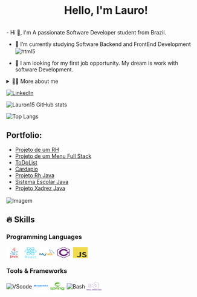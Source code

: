 <!--título-->
<div id="user-content-toc">
  <ul align="center">
    <summary><h1 style="display: inline-block">Hello, I'm Lauro!</h1></summary>
</div>

<!-- Presentation -->
<p>
- Hi 👋, I'm A passionate Software Developer student from Brazil.

  - 🌱 I’m currently studying Software Backend and FrontEnd Development <img align="center" alt="html5" src="https://img.shields.io/badge/Edx-193A3E?style=for-the-badge&logo=edx&logoColor=white" />

  - 🔭 I am looking for my first job opportunity. My dream is work with software Development.
</p>

<!-- Dropdown -->
<details>
  <summary>👨‍💻 More about me</summary>
<p>
  I am 30 years old, and an undergraduate student in Systems Analysis and Development at Universidade Cruzeiro do Sul. I hold a postgraduate degree in Full Stack Development from Universidade Descomplica, along with another postgraduate degree in Occupational Safety Engineering from Universidade Cruzeiro do Sul. Additionally, I am an Architect and Urban Planner, graduated from Centro Universitário UNA.

I have knowledge in Java, JavaScript, and C#, with experience in frameworks such as Spring Boot and Entity Framework. Currently, I am improving my development skills and seeking an internship, trainee, or junior position to start my career in the job market.

I learn quickly and am fluent in English, French, and Spanish. I also work as a translator and have collaborated with various international companies.
</p>
  - 💬

</details>

<!-- Links -->
[![LinkedIn](https://img.shields.io/badge/LinkedIn-0077B5?style=for-the-badge&logo=linkedin&logoColor=white)](https://www.linkedin.com/in/lauroadeveloper/)

<!-- GithubStats -->
![Lauron15 GitHub stats](https://github-readme-stats.vercel.app/api?username=lauron15&show_icons=true&theme=gotham)

![Top Langs](https://github-readme-stats.vercel.app/api/top-langs/?username=lauron15&size_weight=0.5&count_weight=0.5)

<!-- Portfolio -->
## Portfolio:
- [Projeto de um RH ](https://github.com/lauron15/ProjetoRhh---CSHARP)
- [Projeto de um Menu Full Stack](https://github.com/lauron15/Projeto-de-um-Menu-Full-Stack-)
- [ToDoList](https://github.com/lauron15/ToDoList)
- [Cardapio](https://github.com/lauron15/Cardapio)
- [Projeto Rh Java](https://github.com/lauron15/ProjetoRH)
- [Sistema Escolar Java](https://github.com/lauron15/SistemaEscolar)
- [Projeto Xadrez Java](https://github.com/lauron15/Projeto---Xadrez-Java)

<!-- GIF -->
<p align="left">
  <img align="center" src="https://github.com/VariableBee/VariableBee/assets/77739311/4e9f41af-6b57-49a7-b15a-74322e96b4d7" alt="Imagem">
</p>

## 🔥 Skills
<!-- Skills: Programming Languages -->
  <div style="flex-basis: 48%;">
    <h3>Programming Languages</h3>
 <img align="center" alt="Java" height="30" width="40" src="https://github.com/devicons/devicon/blob/master/icons/java/java-original-wordmark.svg">
    <img align="center" alt="React" height="30" width="40" src="https://github.com/devicons/devicon/blob/master/icons/react/react-original-wordmark.svg">
    <img align="center" alt="MySql" height="30" width="40" src="https://github.com/devicons/devicon/blob/master/icons/mysql/mysql-original-wordmark.svg">
    <img align="center" alt=".Net" height="30" width="40" src="https://github.com/devicons/devicon/blob/master/icons/csharp/csharp-line.svg">
    <img align="center" alt=".Js" height="30" width="40" 
      src="https://github.com/devicons/devicon/blob/master/icons/javascript/javascript-original.svg">
  </div>
  
  <!-- Skills: Tools & Frameworks -->
  <div style="flex-basis: 48%;">
    <h3>Tools & Frameworks</h3>
    <img align="center" alt="VScode" height="30" width="40" src="https://cdn.jsdelivr.net/gh/devicons/devicon/icons/vscode/vscode-original.svg">
    <img align="center" alt="Intellij" height="30" width="40" src="https://github.com/devicons/devicon/blob/master/icons/intellij/intellij-plain-wordmark.svg">
    <img align="center" alt="SpringBoot" height="30" width="40" src="https://github.com/devicons/devicon/blob/master/icons/spring/spring-original-wordmark.svg">
     <img align="center" alt="Bash" height="30" width="40" src="https://cdn.jsdelivr.net/gh/devicons/devicon/icons/bash/bash-original.svg">
     <img align="center" alt="VisualStudio" height="30" width="40" src="https://github.com/devicons/devicon/blob/master/icons/visualstudio/visualstudio-line-wordmark.svg">
  </div>
  


